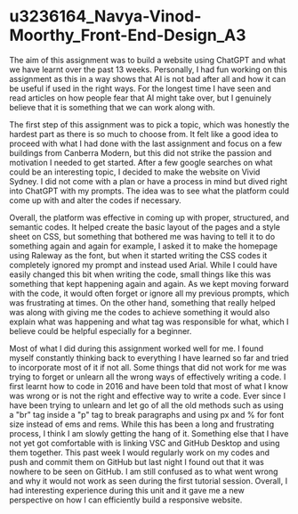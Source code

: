 # u3236164_Navya-Vinod-Moorthy_Front-End-Design_A3

The aim of this assignment was to build a website using ChatGPT and what we have learnt over the past 13 weeks. Personally, I had fun working on this assignment as this in a way shows that AI is not bad after all and how it can be useful if used in the right ways. For the longest time I have seen and read articles on how people fear that AI might take over, but I genuinely believe that it is something that we can work along with.

The first step of this assignment was to pick a topic, which was honestly the hardest part as there is so much to choose from. It felt like a good idea to proceed with what I had done with the last assignment and focus on a few buildings from Canberra Modern, but this did not strike the passion and motivation I needed to get started. After a few google searches on what could be an interesting topic, I decided to make the website on Vivid Sydney. I did not come with a plan or have a process in mind but dived right into ChatGPT with my prompts. The idea was to see what the platform could come up with and alter the codes if necessary. 

Overall, the platform was effective in coming up with proper, structured, and semantic codes. It helped create the basic layout of the pages and a style sheet on CSS, but something that bothered me was having to tell it to do something again and again for example, I asked it to make the homepage using Raleway as the font, but when it started writing the CSS codes it completely ignored my prompt and instead used Arial. While I could have easily changed this bit when writing the code, small things like this was something that kept happening again and again. As we kept moving forward with the code, it would often forget or ignore all my previous prompts, which was frustrating at times. On the other hand, something that really helped was along with giving me the codes to achieve something it would also explain what was happening and what tag was responsible for what, which I believe could be helpful especially for a beginner. 

Most of what I did during this assignment worked well for me. I found myself constantly thinking back to everything I have learned so far and tried to incorporate most of it if not all. Some things that did not work for me was trying to forget or unlearn all the wrong ways of effectively writing a code. I first learnt how to code in 2016 and have been told that most of what I know was wrong or is not the right and effective way to write a code. Ever since I have been trying to unlearn and let go of all the old methods such as using a "br" tag inside a "p" tag to break paragraphs and using px and % for font size instead of ems and rems. While this has been a long and frustrating process, I think I am slowly getting the hang of it. Something else that I have not yet got comfortable with is linking VSC and GitHub Desktop and using them together. This past week I would regularly work on my codes and push and commit them on GitHub but last night I found out that it was nowhere to be seen on GitHub. I am still confused as to what went wrong and why it would not work as seen during the first tutorial session. Overall, I had interesting experience during this unit and it gave me a new perspective on how I can efficiently build a responsive website. 
